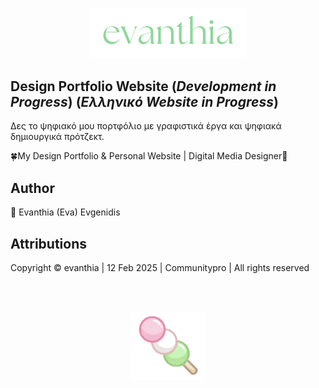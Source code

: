 <p align="center">
  <img src="src/assets/logo6.png" width="250">
</p>

## Design Portfolio Website (*Development in Progress*) (*Ελληνικό Website in Progress*)
<p align="left">Δες το ψηφιακό μου πορτφόλιο με γραφιστικά έργα και ψηφιακά δημιουργικά πρότζεκτ.</p>
<p align="left">🍀My Design Portfolio & Personal Website | Digital Media Designer🌸</p>


## Author 
<p align="left">🌸 Evanthia (Eva) Evgenidis</p>


## Attributions
<p align="left"> Copyright © evanthia | 12 Feb 2025 | Communitypro <span id="datee"></span> | All
          rights reserved</p>
<br><br>

<p align="center">
  <img src="src/assets/favicon/dangoeva.png" width="120">
</p>
